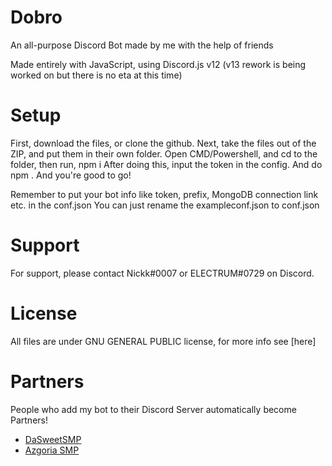 # Dobro

An all-purpose Discord Bot made by me with the help of friends

Made entirely with JavaScript, using Discord.js v12 (v13 rework is being worked on but there is no eta at this time)

# Setup

First, download the files, or clone the github.
Next, take the files out of the ZIP, and put them in their own folder.
Open CMD/Powershell, and cd to the folder, then run, npm i
After doing this, input the token in the config. And do npm .
And you're good to go!

Remember to put your bot info like token, prefix, MongoDB connection link etc. in the conf.json
You can just rename the exampleconf.json to conf.json

# Support

For support, please contact Nickk#0007 or ELECTRUM#0729 on Discord.


# License

All files are under GNU GENERAL PUBLIC license, for more info see [here]

# Partners
People who add my bot to their Discord Server automatically become Partners!

- [DaSweetSMP](https://discord.gg/4evHSPqapC)
- [Azgoria SMP](https://discord.gg/gYHM8jcHEB)
